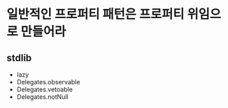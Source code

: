 # 일반적인 프로퍼티 패턴은 프로퍼티 위임으로 만들어라

## stdlib

- lazy
- Delegates.observable
- Delegates.vetoable
- Delegates.notNull